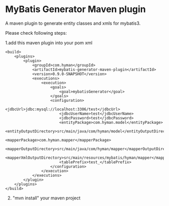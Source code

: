 MyBatis Generator Maven plugin
=============================

A maven plugin to generate entity classes and xmls for mybatis3.

Please check following steps:

1.add this maven plugin into your pom xml

	<build>
		<plugins>
			<plugin>
				<groupId>com.hyman</groupId>
				<artifactId>mybatis-generator-maven-plugin</artifactId>
				<version>0.9.0-SNAPSHOT</version>
				<executions>
					<execution>
						<goals>
							<goal>mybatisGenerator</goal>
						</goals>
						<configuration>
							<jdbcUrl>jdbc:mysql://localhost:3306/test</jdbcUrl>
							<jdbcUserName>test</jdbcUserName>
							<jdbcPassword>test</jdbcPassword>
							<entityPackage>com.hyman.model</entityPackage>
							<entityOutputDirectory>src/main/java/com/hyman/model</entityOutputDirectory>
							<mapperPackage>com.hyman.mapper</mapperPackage>
							<mapperOutputDirectory>src/main/java/com/hyman/mapper</mapperOutputDirectory>
							<mapperXmlOutputDirectory>src/main/resources/mybatis/hyman/mapper</mapperXmlOutputDirectory>
							<tablePrefix>test_</tablePrefix>
						</configuration>
					</execution>
				</executions>
			</plugin>
		</plugins>
	</build>

2. "mvn install" your maven project 
